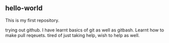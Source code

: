 ## hello-world
This is my first repository.

trying out github.
I have learnt basics of git as well as gitbash.
Learnt how to make pull reqeuets.
tired of just taking help, wish to help as well.
